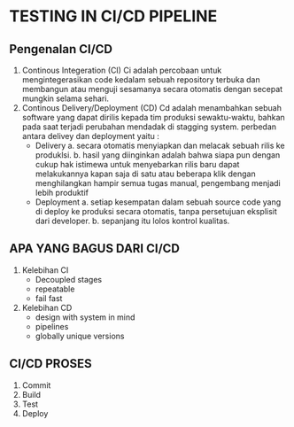 # TESTING IN CI/CD PIPELINE

## Pengenalan CI/CD
1. Continous Integeration (CI)
   Ci adalah percobaan untuk mengintegerasikan code kedalam sebuah repository terbuka dan membangun atau menguji sesamanya secara otomatis dengan secepat mungkin selama
   sehari.
2. Continous Delivery/Deployment (CD)
   Cd adalah menambahkan sebuah software yang dapat dirilis kepada tim produksi sewaktu-waktu, bahkan pada saat terjadi perubahan mendadak di stagging system.
   perbedan antara delivey dan deployment yaitu :
   - Delivery
     a. secara otomatis menyiapkan dan melacak sebuah rilis ke produklsi.
     b. hasil yang diinginkan adalah bahwa siapa pun dengan cukup hak istimewa untuk menyebarkan rilis baru dapat melakukannya kapan saja di satu atau beberapa klik             dengan menghilangkan hampir semua tugas manual, pengembang menjadi lebih produktif
   - Deployment
     a. setiap kesempatan dalam sebuah source code yang di deploy ke produksi secara otomatis, tanpa persetujuan eksplisit dari developer.
     b. sepanjang itu lolos kontrol kualitas.
     
## APA YANG BAGUS DARI CI/CD
1. Kelebihan CI
   - Decoupled stages
   - repeatable
   - fail fast
2. Kelebihan CD
   - design with system in mind
   - pipelines
   - globally unique versions

## CI/CD PROSES
1. Commit
2. Build
3. Test
4. Deploy
